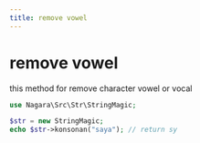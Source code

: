 ```yaml
---
title: remove vowel
---
```


# remove vowel

this method for remove character vowel or vocal

```php
use Nagara\Src\Str\StringMagic;

$str = new StringMagic;
echo $str->konsonan("saya"); // return sy
```

